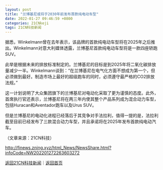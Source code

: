 ```yaml
---
layout: post
title: "兰博基尼或将于2030年前发布首款纯电动车型"
date: 2022-01-27 09:46:59 +0800
categories: 21CNkeji
tags: 21CN科技新闻
---
```

<p>据悉，Winkelmann曾在去年表示，该品牌的首款纯电动车型将在2025年之后推出。Winkelmann对意大利媒体透露，兰博基尼首款纯电动车型将是一款四座轿跑SUV。</p>
 <p>此举是根据未来的排放标准制定的。兰博基尼的目标是到2025年将二氧化碳排放量减少一半。Winkelmann谈到：“在兰博基尼在电气化方面不想成为第一个，但必须做到最好。制造市场上最好的超级跑车的同时，必须遵守最严格的CO2排放法规。”</p>
 <p>这一计划说明了大众集团旗下的兰博基尼对电动化采取了更为谨慎的态度。此外，首席执行官还表示，兰博基尼将在两三年内使其整个产品系列成为混合动力车型，包括Huracan和Aventador跑车以及Urus SUV。</p>
 <p>但是兰博基尼的电动化进程已经落后于其竞争对手法拉利，值得一提的是，法拉利截至目前已经发布了三款混合动力车型，并且承诺将在2025年发布首款纯电动汽车。</p><p class="em_media">（文章来源：21CN科技）</p>

<http://finews.zning.xyz/html_News/NewsShare.html?infoCode=NW202201272263603272>

[返回21CN科技新闻](//finews.withounder.com/category/21CNkeji.html)｜[返回首页](//finews.withounder.com/)
